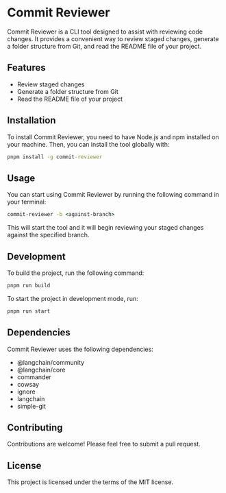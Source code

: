 # Commit Reviewer

Commit Reviewer is a CLI tool designed to assist with reviewing code changes. It provides a convenient way to review staged changes, generate a folder structure from Git, and read the README file of your project.

## Features

- Review staged changes
- Generate a folder structure from Git
- Read the README file of your project

## Installation

To install Commit Reviewer, you need to have Node.js and npm installed on your machine. Then, you can install the tool globally with:

```cmd
pnpm install -g commit-reviewer
```

## Usage

You can start using Commit Reviewer by running the following command in your terminal:

```cmd
commit-reviewer -b <against-branch>
```

This will start the tool and it will begin reviewing your staged changes against the specified branch.

## Development

To build the project, run the following command:

```cmd
pnpm run build
```

To start the project in development mode, run:

```cmd
pnpm run start
```

## Dependencies

Commit Reviewer uses the following dependencies:

- @langchain/community
- @langchain/core
- commander
- cowsay
- ignore
- langchain
- simple-git

## Contributing

Contributions are welcome! Please feel free to submit a pull request.

## License

This project is licensed under the terms of the MIT license.
